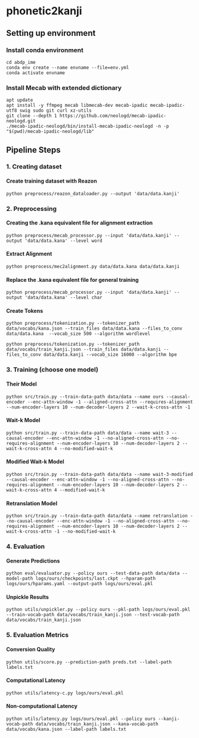 # phonetic2kanji

## Setting up environment
### Install conda environment
```
cd abdp_ime
conda env create --name envname --file=env.yml
conda activate envname
```
### Install Mecab with extended dictionary
```
apt update
apt install -y ffmpeg mecab libmecab-dev mecab-ipadic mecab-ipadic-utf8 swig sudo git curl xz-utils
git clone --depth 1 https://github.com/neologd/mecab-ipadic-neologd.git
./mecab-ipadic-neologd/bin/install-mecab-ipadic-neologd -n -p "$(pwd)/mecab-ipadic-neologd/lib"
```

## Pipeline Steps

### 1. Creating dataset

#### Create training dataset with Reazon
```
python preprocess/reazon_dataloader.py --output 'data/data.kanji'
```

### 2. Preprocessing

#### Creating the .kana equivalent file for alignment extraction
```
python preprocess/mecab_processor.py --input 'data/data.kanji' --output 'data/data.kana' --level word
```

#### Extract Alignment
```
python preprocess/mec2alignment.py data/data.kana data/data.kanji   
```

#### Replace the .kana equivalent file for general training
```
python preprocess/mecab_processor.py --input 'data/data.kanji' --output 'data/data.kana' --level char
```

#### Create Tokens
```
python preprocess/tokenization.py --tokenizer_path data/vocabs/kana.json --train_files data/data.kana --files_to_conv data/data.kana  --vocab_size 500 --algorithm wordlevel
```

```
python preprocess/tokenization.py --tokenizer_path data/vocabs/train_kanji.json --train_files data/data.kanji --files_to_conv data/data.kanji --vocab_size 16000 --algorithm bpe 
```

### 3. Training (choose one model)

#### Their Model
```
python src/train.py --train-data-path data/data --name ours --causal-encoder --enc-attn-window -1 --aligned-cross-attn --requires-alignment --num-encoder-layers 10 --num-decoder-layers 2 --wait-k-cross-attn -1
```

#### Wait-k Model
```
python src/train.py --train-data-path data/data --name wait-3 --causal-encoder --enc-attn-window -1 --no-aligned-cross-attn --no-requires-alignment --num-encoder-layers 10 --num-decoder-layers 2 --wait-k-cross-attn 4 --no-modified-wait-k
```

#### Modified Wait-k Model
```
python src/train.py --train-data-path data/data --name wait-3-modified --causal-encoder --enc-attn-window -1 --no-aligned-cross-attn --no-requires-alignment --num-encoder-layers 10 --num-decoder-layers 2 --wait-k-cross-attn 4 --modified-wait-k
```

#### Retranslation Model
```
python src/train.py --train-data-path data/data --name retranslation --no-causal-encoder --enc-attn-window -1 --no-aligned-cross-attn --no-requires-alignment --num-encoder-layers 10 --num-decoder-layers 2 --wait-k-cross-attn -1 --no-modified-wait-k
```

### 4. Evaluation

#### Generate Predictions
```
python eval/evaluator.py --policy ours --test-data-path data/data --model-path logs/ours/checkpoints/last.ckpt --hparam-path logs/ours/hparams.yaml --output-path logs/ours/eval.pkl
```

#### Unpickle Results
```
python utils/unpickler.py --policy ours --pkl-path logs/ours/eval.pkl --train-vocab-path data/vocabs/train_kanji.json --test-vocab-path data/vocabs/train_kanji.json
```

### 5. Evaluation Metrics

#### Conversion Quality
```
python utils/score.py --prediction-path preds.txt --label-path labels.txt
```

#### Computational Latency
```
python utils/latency-c.py logs/ours/eval.pkl 
```

#### Non-computational Latency
```
python utils/latency.py logs/ours/eval.pkl --policy ours --kanji-vocab-path data/vocabs/train_kanji.json --kana-vocab-path data/vocabs/kana.json --label-path labels.txt
```
